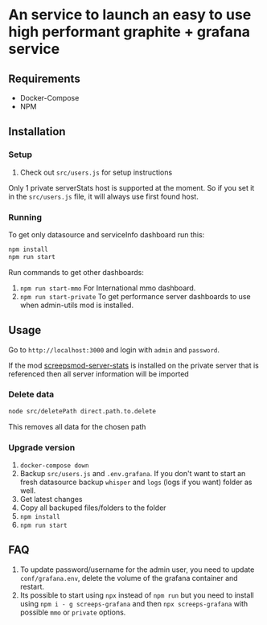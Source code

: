 # An service to launch an easy to use high performant graphite + grafana service

## Requirements

- Docker-Compose
- NPM

## Installation

### Setup

1. Check out `src/users.js` for setup instructions

Only 1 private serverStats host is supported at the moment. So if you set it in the `src/users.js` file, it will always use first found host.

### Running

To get only datasource and serviceInfo dashboard run this:

```bash
npm install
npm run start
```

Run commands to get other dashboards:

1. `npm run start-mmo` For International mmo dashboard.
2. `npm run start-private` To get performance server dashboards to use when admin-utils mod is installed.

## Usage

Go to `http://localhost:3000` and login with `admin` and `password`.

If the mod [screepsmod-server-stats](https://github.com/The-International-Screeps-Bot/screepsmod-server-stats) is installed on the private server that is referenced then all server information will be imported

### Delete data

```bash
node src/deletePath direct.path.to.delete
```

This removes all data for the chosen path

### Upgrade version

1. `docker-compose down`
2. Backup `src/users.js` and `.env.grafana`. If you don't want to start an fresh datasource backup `whisper` and `logs` (logs if you want) folder as well.
3. Get latest changes
4. Copy all backuped files/folders to the folder
5. `npm install`
6. `npm run start`

## FAQ

1. To update password/username for the admin user, you need to update `conf/grafana.env`, delete the volume of the grafana container and restart.
2. Its possible to start using `npx` instead of `npm run` but you need to install using `npm i - g screeps-grafana` and then `npx screeps-grafana` with possible `mmo` or `private` options.
